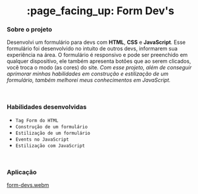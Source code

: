 <h1 align='center'> :page_facing_up: Form Dev's</h1>

### Sobre o projeto

<p>
  Desenvolvi um formulário para devs com <strong>HTML</strong>, <strong>CSS</strong> e <strong>JavaScript</strong>. Esse formulário foi
  desenvolvido no intuito de outros devs, informarem sua experiência na área. O formulário é responsivo e pode ser preenchido em 
  qualquer dispositivo, ele também apresenta botões que ao serem clicados, você troca o modo (as cores) do site. <em>Com esse projeto, 
  além de conseguir aprimorar minhas habilidades em construção e estilização de um formulário, também
  melhorei meus conhecimentos em JavaScript.</em>
</p><br>

### Habilidades desenvolvidas

- `Tag Form do HTML`
- `Construção de um formulário`
- `Estilização de um formulário`
- `Events no JavaScript`
- `Estilização com JavaScript`

<br>

### Aplicação

[form-devs.webm](https://github.com/DhabiaRamos/formulario-dev/assets/158091611/ac3d71d2-0872-485b-958c-12886e6c8c20)
